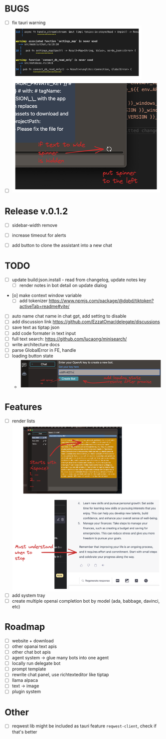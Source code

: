 
# BUGS

- [ ] fix tauri warning  
  ![tauri warning](./todo-images/warnings.excalidraw.png "tauri warning")
- [ ]  
  ![spinner position](./todo-images/spinner_position.excalidraw.png "spinner position")

# Release v.0.1.2  

- [ ] sidebar-width remove
- [ ] increase timeout for alerts
- [ ] add button to clone the assistant into a new chat


# TODO

- [ ] update build:json.install - read from changelog, update notes key
  - [ ] render notes in bot detail on update dialog
- [o] make context window variable
  - [ ] add tokenizer <https://www.npmjs.com/package/@dqbd/tiktoken?activeTab=readme#vite/>
- [ ] auto name chat name in chat gpt, add setting to disable
- [ ] add discussion link <https://github.com/EzzatOmar/delegate/discussions>
- [ ] save text as tiptap json
- [ ] add code formater in text input
- [ ] full text search: <https://github.com/lucaong/minisearch/>
- [ ] write architecture docs
- [ ] parse GlobalError in FE, handle
- [ ] loading button state
  - ![loading button state](./todo-images/button-loading.excalidraw.png "loading button state")

# Features

- [ ] render lists  
  ![render lists](./todo-images/render-lists.excalidraw.png "render lists")
- [ ] add system tray
- [ ] create multiple openai completion bot by model (ada, babbage, davinci, etc)

# Roadmap

- [ ] website + download
- [ ] other opanai text apis
- [ ] other chat bot apis
- [ ] agent system -> glue many bots into one agent
- [ ] locally run delegate bot
- [ ] prompt template
- [ ] rewrite chat panel, use richtexteditor like tiptap
- [ ] llama alpaca
- [ ] text -> image
- [ ] plugin system

# Other

- [ ] reqwest lib might be included as tauri feature `reqwest-client`, check if that's better
